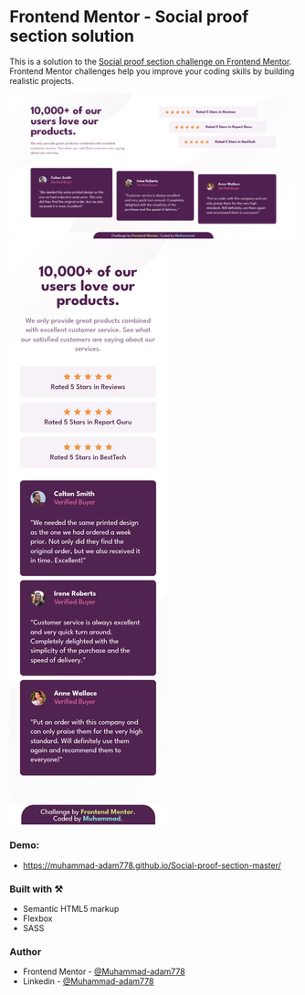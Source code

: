 # Frontend Mentor - Social proof section solution

This is a solution to the [Social proof section challenge on Frontend Mentor](https://www.frontendmentor.io/challenges/social-proof-section-6e0qTv_bA). Frontend Mentor challenges help you improve your coding skills by building realistic projects.

![Desktop](./screenshots/desktop.png)
![Mobile](./screenshots/mobile.png)

### Demo:

- https://muhammad-adam778.github.io/Social-proof-section-master/

### Built with ⚒️

- Semantic HTML5 markup
- Flexbox
- SASS

### Author

- Frontend Mentor - [@Muhammad-adam778](https://www.frontendmentor.io/profile/Muhammad-adam778)
- Linkedin - [@Muhammad-adam778](https://www.linkedin.com/in/muhammad-adam778/)
